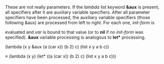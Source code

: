  

These are not really parameters. If the *lambda list keyword* **&aux** is present, all specifiers after it are auxiliary variable specifiers. After all parameter specifiers have been processed, the auxiliary variable specifiers (those following &aux) are processed from left to right. For each one, *init-form* is 

evaluated and *var* is bound to that value (or to **nil** if no *init-form* was specified). **&aux** variable processing is analogous to **let\*** processing. 

(lambda (x y &aux (a (car x)) (b 2) c) (list x y a b c)) 

*≡* (lambda (x y) (let\* ((a (car x)) (b 2) c) (list x y a b c))) 

